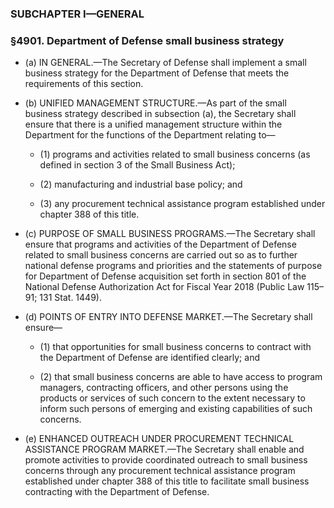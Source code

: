 ### SUBCHAPTER I—GENERAL

### §4901. Department of Defense small business strategy
* (a) IN GENERAL.—The Secretary of Defense shall implement a small business strategy for the Department of Defense that meets the requirements of this section.

* (b) UNIFIED MANAGEMENT STRUCTURE.—As part of the small business strategy described in subsection (a), the Secretary shall ensure that there is a unified management structure within the Department for the functions of the Department relating to—

  * (1) programs and activities related to small business concerns (as defined in section 3 of the Small Business Act);

  * (2) manufacturing and industrial base policy; and

  * (3) any procurement technical assistance program established under chapter 388 of this title.


* (c) PURPOSE OF SMALL BUSINESS PROGRAMS.—The Secretary shall ensure that programs and activities of the Department of Defense related to small business concerns are carried out so as to further national defense programs and priorities and the statements of purpose for Department of Defense acquisition set forth in section 801 of the National Defense Authorization Act for Fiscal Year 2018 (Public Law 115–91; 131 Stat. 1449).

* (d) POINTS OF ENTRY INTO DEFENSE MARKET.—The Secretary shall ensure—

  * (1) that opportunities for small business concerns to contract with the Department of Defense are identified clearly; and

  * (2) that small business concerns are able to have access to program managers, contracting officers, and other persons using the products or services of such concern to the extent necessary to inform such persons of emerging and existing capabilities of such concerns.


* (e) ENHANCED OUTREACH UNDER PROCUREMENT TECHNICAL ASSISTANCE PROGRAM MARKET.—The Secretary shall enable and promote activities to provide coordinated outreach to small business concerns through any procurement technical assistance program established under chapter 388 of this title to facilitate small business contracting with the Department of Defense.